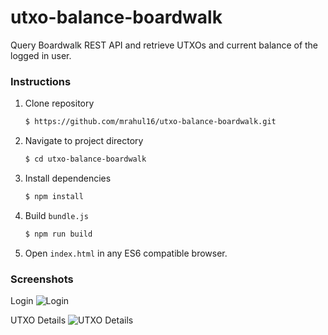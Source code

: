 # utxo-balance-boardwalk

Query Boardwalk REST API and retrieve UTXOs and current balance of the logged in user.

### Instructions
1. Clone repository
    ```sh
    $ https://github.com/mrahul16/utxo-balance-boardwalk.git
    ```
2. Navigate to project directory
    ```sh
    $ cd utxo-balance-boardwalk
    ```
3. Install dependencies
    ```sh
    $ npm install
    ```
4. Build `bundle.js`
    ```sh
    $ npm run build
    ```
5. Open `index.html` in any ES6 compatible browser.

### Screenshots
Login
<img src="login.png" alt="Login"/>


UTXO Details
<img src="main.png" alt="UTXO Details"/>